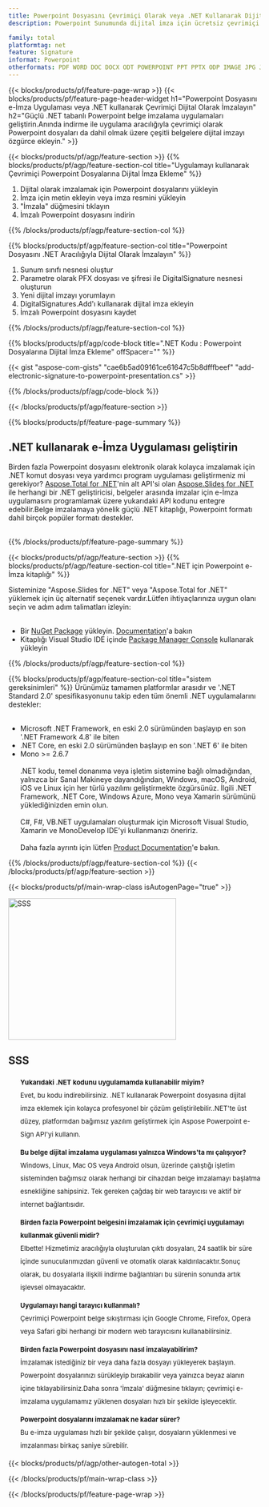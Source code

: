 ```yaml
---
title: Powerpoint Dosyasını Çevrimiçi Olarak veya .NET Kullanarak Dijital Olarak İmzalayın
description: Powerpoint Sunumunda dijital imza için ücretsiz çevrimiçi uygulama.Powerpoint Sunumlarını elektronik olarak imzalamak için .NET uygulamasını geliştirin.

family: total
platformtag: net
feature: Signature
informat: Powerpoint
otherformats: PDF WORD DOC DOCX ODT POWERPOINT PPT PPTX ODP IMAGE JPG JPEG BMP TIFF GIF PNG PSD Excel XLS XLSX ODS
---
```

{{< blocks/products/pf/feature-page-wrap >}}
{{< blocks/products/pf/feature-page-header-widget h1="Powerpoint Dosyasını e-İmza Uygulaması veya .NET kullanarak Çevrimiçi Dijital Olarak İmzalayın" h2="Güçlü .NET tabanlı Powerpoint belge imzalama uygulamaları geliştirin.Anında indirme ile uygulama aracılığıyla çevrimiçi olarak Powerpoint dosyaları da dahil olmak üzere çeşitli belgelere dijital imzayı özgürce ekleyin." >}}


{{< blocks/products/pf/agp/feature-section >}}
{{% blocks/products/pf/agp/feature-section-col title="Uygulamayı kullanarak Çevrimiçi Powerpoint Dosyalarına Dijital İmza Ekleme" %}}

1. Dijital olarak imzalamak için Powerpoint dosyalarını yükleyin
1. İmza için metin ekleyin veya imza resmini yükleyin
1. "İmzala" düğmesini tıklayın
1. İmzalı Powerpoint dosyasını indirin

{{% /blocks/products/pf/agp/feature-section-col %}}

{{% blocks/products/pf/agp/feature-section-col title="Powerpoint Dosyasını .NET Aracılığıyla Dijital Olarak İmzalayın" %}}

1. Sunum sınıfı nesnesi oluştur
1. Parametre olarak PFX dosyası ve şifresi ile DigitalSignature nesnesi oluşturun
1. Yeni dijital imzayı yorumlayın
1. DigitalSignatures.Add'ı kullanarak dijital imza ekleyin
1. İmzalı Powerpoint dosyasını kaydet

{{% /blocks/products/pf/agp/feature-section-col %}}

{{% blocks/products/pf/agp/code-block title=".NET Kodu : Powerpoint Dosyalarına Dijital İmza Ekleme" offSpacer="" %}}

{{< gist "aspose-com-gists" "cae6b5ad09161ce61647c5b8dfffbeef" "add-electronic-signature-to-powerpoint-presentation.cs" >}}

{{% /blocks/products/pf/agp/code-block %}}

{{< /blocks/products/pf/agp/feature-section >}}

{{% blocks/products/pf/feature-page-summary %}}

<h2>.NET kullanarak e-İmza Uygulaması geliştirin</h2>

Birden fazla Powerpoint dosyasını elektronik olarak kolayca imzalamak için .NET komut dosyası veya yardımcı program uygulaması geliştirmeniz mi gerekiyor? [Aspose.Total for .NET](https://products.aspose.com/total/tr/net/)'nin alt API'si olan [Aspose.Slides for .NET](https://products.aspose.com/slides/tr/net/) ile herhangi bir .NET geliştiricisi, belgeler arasında imzalar için e-İmza uygulamasını programlamak üzere yukarıdaki API kodunu entegre edebilir.Belge imzalamaya yönelik güçlü .NET kitaplığı, Powerpoint formatı dahil birçok popüler formatı destekler.<br /><br />

{{% /blocks/products/pf/feature-page-summary %}}

{{< blocks/products/pf/agp/feature-section >}}
{{% blocks/products/pf/agp/feature-section-col title=".NET için Powerpoint e-İmza kitaplığı" %}}

Sisteminize "Aspose.Slides for .NET" veya "Aspose.Total for .NET" yüklemek için üç alternatif seçenek vardır.Lütfen ihtiyaçlarınıza uygun olanı seçin ve adım adım talimatları izleyin:<br /><br />

- Bir [NuGet Package](https://www.nuget.org/packages/Aspose.Slides/) yükleyin. [Documentation](https://docs.aspose.com/slides/net/installation/#method-1-install-or-update-asposeslides-from-the-nuget-package-manager)'a bakın
- Kitaplığı Visual Studio IDE içinde [Package Manager Console](https://docs.aspose.com/slides/net/installation/#method-2-install-or-update-asposeslides-through-the-package-manager-console) kullanarak yükleyin

{{% /blocks/products/pf/agp/feature-section-col %}}

{{% blocks/products/pf/agp/feature-section-col title="sistem gereksinimleri" %}}
Ürünümüz tamamen platformlar arasıdır ve '.NET Standard 2.0' spesifikasyonunu takip eden tüm önemli .NET uygulamalarını destekler:<br /><br />

- Microsoft .NET Framework, en eski 2.0 sürümünden başlayıp en son '.NET Framework 4.8' ile biten
- .NET Core, en eski 2.0 sürümünden başlayıp en son '.NET 6' ile biten
- Mono >= 2.6.7
<br /><br />
.NET kodu, temel donanıma veya işletim sistemine bağlı olmadığından, yalnızca bir Sanal Makineye dayandığından, Windows, macOS, Android, iOS ve Linux için her türlü yazılımı geliştirmekte özgürsünüz. İlgili .NET Framework, .NET Core, Windows Azure, Mono veya Xamarin sürümünü yüklediğinizden emin olun.<br /><br />
C#, F#, VB.NET uygulamaları oluşturmak için Microsoft Visual Studio, Xamarin ve MonoDevelop IDE'yi kullanmanızı öneririz.
<br /><br />
Daha fazla ayrıntı için lütfen [Product Documentation](https://docs.aspose.com/slides/net/system-requirements/)'e bakın.

{{% /blocks/products/pf/agp/feature-section-col %}}
{{< /blocks/products/pf/agp/feature-section >}}

{{< blocks/products/pf/main-wrap-class isAutogenPage="true" >}}

<style>.howtolist li{margin-right: 0!important;line-height: 26px;position: relative;margin-bottom: 10px;font-size: 13px;list-style-type: none;}</style>
<div class="col-md-12 tl bg-gray-dark howtolist section">
  <a class="anchor" name="faqpage"></a>
  <div class="container tl dflex" itemscope="" itemtype="https://schema.org/FAQPage">
      <div class="col-md-4 howtosectiongfx">
          <img class="social-panel-hide-on-mobile" src="https://www.groupdocs.cloud/templates/brand/images/groupdocs/conversion/groupdocs_conversion-brand.png" alt="SSS" width="335" height="283">
      </div>
      <div class="howtosection col-md-8">
          <div>
              <h2>SSS</h2>
               <ul>
                  <li itemscope="" itemprop="mainEntity" itemtype="https://schema.org/Question">
                      <div>
                          <span itemprop="name"><b>Yukarıdaki .NET kodunu uygulamamda kullanabilir miyim?</b></span>
                      </div>
                      <div itemscope="" itemprop="acceptedAnswer" itemtype="https://schema.org/Answer">
                          <span itemprop="text">Evet, bu kodu indirebilirsiniz. .NET kullanarak Powerpoint dosyasına dijital imza eklemek için kolayca profesyonel bir çözüm geliştirilebilir..NET'te üst düzey, platformdan bağımsız yazılım geliştirmek için Aspose Powerpoint e-Sign API'yi kullanın.</span>
                      </div>
                  </li>
                  <li itemscope="" itemprop="mainEntity" itemtype="https://schema.org/Question">
                      <div>
                          <span itemprop="name"><b>Bu belge dijital imzalama uygulaması yalnızca Windows'ta mı çalışıyor?</b></span>
                      </div>
                      <div itemscope="" itemprop="acceptedAnswer" itemtype="https://schema.org/Answer">
                          <span itemprop="text">Windows, Linux, Mac OS veya Android olsun, üzerinde çalıştığı işletim sisteminden bağımsız olarak herhangi bir cihazdan belge imzalamayı başlatma esnekliğine sahipsiniz. Tek gereken çağdaş bir web tarayıcısı ve aktif bir internet bağlantısıdır.</span>
                      </div>
                  </li>
                  <li itemscope="" itemprop="mainEntity" itemtype="https://schema.org/Question">
                      <div>
                          <span itemprop="name"><b>Birden fazla Powerpoint belgesini imzalamak için çevrimiçi uygulamayı kullanmak güvenli midir?</b></span>
                      </div>
                      <div itemscope="" itemprop="acceptedAnswer" itemtype="https://schema.org/Answer">
                          <span itemprop="text">Elbette! Hizmetimiz aracılığıyla oluşturulan çıktı dosyaları, 24 saatlik bir süre içinde sunucularımızdan güvenli ve otomatik olarak kaldırılacaktır.Sonuç olarak, bu dosyalarla ilişkili indirme bağlantıları bu sürenin sonunda artık işlevsel olmayacaktır.</span>
                      </div>
                  </li>                 
                  <li itemscope="" itemprop="mainEntity" itemtype="https://schema.org/Question">
                      <div>
                          <span itemprop="name"><b>Uygulamayı hangi tarayıcı kullanmalı?</b></span>
                      </div>
                      <div itemscope="" itemprop="acceptedAnswer" itemtype="https://schema.org/Answer">
                          <span itemprop="text">Çevrimiçi Powerpoint belge sıkıştırması için Google Chrome, Firefox, Opera veya Safari gibi herhangi bir modern web tarayıcısını kullanabilirsiniz.</span>
                      </div>
                  </li>
 		  <li itemscope="" itemprop="mainEntity" itemtype="https://schema.org/Question">
                      <div>
                          <span itemprop="name"><b>Birden fazla Powerpoint dosyasını nasıl imzalayabilirim?</b></span>
                      </div>
                      <div itemscope="" itemprop="acceptedAnswer" itemtype="https://schema.org/Answer">
                          <span itemprop="text">İmzalamak istediğiniz bir veya daha fazla dosyayı yükleyerek başlayın. Powerpoint dosyalarınızı sürükleyip bırakabilir veya yalnızca beyaz alanın içine tıklayabilirsiniz.Daha sonra 'İmzala' düğmesine tıklayın; çevrimiçi e-imzalama uygulamamız yüklenen dosyaları hızlı bir şekilde işleyecektir.</span>
                      </div>
                  </li>
 		  <li itemscope="" itemprop="mainEntity" itemtype="https://schema.org/Question">
                      <div>
                          <span itemprop="name"><b>Powerpoint dosyalarını imzalamak ne kadar sürer?</b></span>
                      </div>
                      <div itemscope="" itemprop="acceptedAnswer" itemtype="https://schema.org/Answer">
                          <span itemprop="text">Bu e-imza uygulaması hızlı bir şekilde çalışır, dosyaların yüklenmesi ve imzalanması birkaç saniye sürebilir.</span>
                      </div>
                  </li>
              </ul>
          </div>
      </div>
  </div>

{{< blocks/products/pf/agp/other-autogen-total >}}

{{< /blocks/products/pf/main-wrap-class >}}

{{< /blocks/products/pf/feature-page-wrap >}}